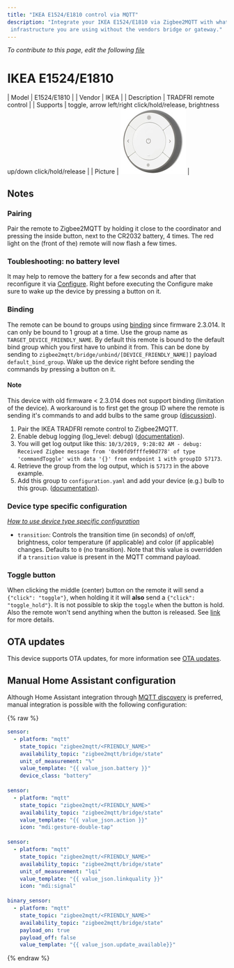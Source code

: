 ```yaml
---
title: "IKEA E1524/E1810 control via MQTT"
description: "Integrate your IKEA E1524/E1810 via Zigbee2MQTT with whatever smart home
 infrastructure you are using without the vendors bridge or gateway."
---
```


*To contribute to this page, edit the following
[file](https://github.com/Koenkk/zigbee2mqtt.io/blob/master/docs/devices/E1524_E1810.md)*

# IKEA E1524/E1810

| Model | E1524/E1810  |
| Vendor  | IKEA  |
| Description | TRADFRI remote control |
| Supports | toggle, arrow left/right click/hold/release, brightness up/down click/hold/release |
| Picture | ![IKEA E1524/E1810](../images/devices/E1524-E1810.jpg) |

## Notes


### Pairing
Pair the remote to Zigbee2MQTT by holding it close to the coordinator and
pressing the inside button, next to the CR2032 battery, 4 times.
The red light on the (front of the) remote will now flash a few times.

### Toubleshooting: no battery level
It may help to remove the battery for a few seconds and after that reconfigure it via [Configure](../information/mqtt_topics_and_message_structure.md#zigbee2mqttbridgeconfigure). Right before executing the Configure make sure to wake up the device by pressing a button on it.


### Binding
The remote can be bound to groups using [binding](../information/binding) since firmware 2.3.014.
It can only be bound to 1 group at a time. Use the group name as `TARGET_DEVICE_FRIENDLY_NAME`.
By default this remote is bound to the default bind group which you first have to unbind it from.
This can be done by sending to `zigbee2mqtt/bridge/unbind/[DEVICE_FRIENDLY_NAME]]` payload `default_bind_group`.
Wake up the device right before sending the commands by pressing a button on it.

#### Note
This device with old firmware < 2.3.014 does not support binding (limitation of the device). A workaround is to first
get the group ID where the remote is sending it's commands to and add bulbs to the
same group ([discussion](https://github.com/Koenkk/zigbee2mqtt/issues/782#issuecomment-514526256)).

1. Pair the IKEA TRADFRI remote control to Zigbee2MQTT.
2. Enable debug logging (log_level: debug) ([documentation](../information/configuration.md)).
3. You will get log output like this: `10/3/2019, 9:28:02 AM - debug: Received Zigbee message from '0x90fd9ffffe90d778'
of type 'commandToggle' with data '{}' from endpoint 1 with groupID 57173`.
4. Retrieve the group from the log output, which is `57173` in the above example.
5. Add this group to `configuration.yaml` and add your device (e.g.) bulb to this group.
([documentation](../information/groups.md)).

### Device type specific configuration
*[How to use device type specific configuration](../information/configuration.md)*

* `transition`: Controls the transition time (in seconds) of on/off, brightness,
color temperature (if applicable) and color (if applicable) changes. Defaults to `0` (no transition).
Note that this value is overridden if a `transition` value is present in the MQTT command payload.


### Toggle button
When clicking the middle (center) button on the remote it will send a `{"click": "toggle"}`, when holding it
it will **also** send a `{"click": "toggle_hold"}`. It is not possible to skip the `toggle` when the button is hold.
Also the remote won't send anything when the button is released.
See [link](https://github.com/Koenkk/zigbee2mqtt/issues/2077#issuecomment-538691885) for more details.


## OTA updates
This device supports OTA updates, for more information see [OTA updates](../information/ota_updates.md).

## Manual Home Assistant configuration
Although Home Assistant integration through [MQTT discovery](../integration/home_assistant) is preferred,
manual integration is possible with the following configuration:


{% raw %}
```yaml
sensor:
  - platform: "mqtt"
    state_topic: "zigbee2mqtt/<FRIENDLY_NAME>"
    availability_topic: "zigbee2mqtt/bridge/state"
    unit_of_measurement: "%"
    value_template: "{{ value_json.battery }}"
    device_class: "battery"

sensor:
  - platform: "mqtt"
    state_topic: "zigbee2mqtt/<FRIENDLY_NAME>"
    availability_topic: "zigbee2mqtt/bridge/state"
    value_template: "{{ value_json.action }}"
    icon: "mdi:gesture-double-tap"

sensor:
  - platform: "mqtt"
    state_topic: "zigbee2mqtt/<FRIENDLY_NAME>"
    availability_topic: "zigbee2mqtt/bridge/state"
    unit_of_measurement: "lqi"
    value_template: "{{ value_json.linkquality }}"
    icon: "mdi:signal"

binary_sensor:
  - platform: "mqtt"
    state_topic: "zigbee2mqtt/<FRIENDLY_NAME>"
    availability_topic: "zigbee2mqtt/bridge/state"
    payload_on: true
    payload_off: false
    value_template: "{{ value_json.update_available}}"
```
{% endraw %}


